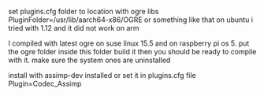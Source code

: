 set plugins.cfg folder to  location with ogre libs
PluginFolder=/usr/lib/aarch64-x86/OGRE or something like that on ubuntu i tried with 1.12 and it did not work on arm

I compiled with latest ogre on suse linux 15.5 and on raspberry pi os 5. put the ogre folder inside this folder build it then you should be ready to compile with it. make sure the system ones are uninstalled

install with assimp-dev installed or set it in plugins.cfg file  Plugin=Codec_Assimp
